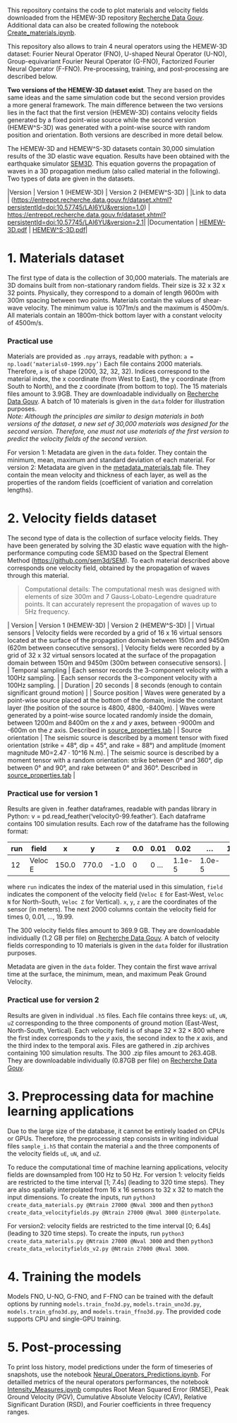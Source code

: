 This repository contains the code to plot materials and velocity fields downloaded from the HEMEW-3D repository [Recherche Data Gouv](https://entrepot.recherche.data.gouv.fr/dataset.xhtml?persistentId=doi:10.57745/LAI6YU). Additional data can also be created following the notebook [Create_materials.ipynb](Create_materials.ipynb). 

This repository also allows to train 4 neural operators using the HEMEW-3D dataset: Fourier Neural Operator (FNO), U-shaped Neural Operator (U-NO), Group-equivariant Fourier Neural Operator (G-FNO), Factorized Fourier Neural Operator (F-FNO). Pre-processing, training, and post-processing are described below.

**Two versions of the HEMEW-3D dataset exist**. They are based on the same ideas and the same simulation code but the second version provides a more general framework. The main difference between the two versions lies in the fact that the first version (HEMEW-3D) contains velocity fields generated by a fixed point-wise source while the second version (HEMEW^S-3D) was generated with a point-wise source with random position and orientation. Both versions are described in more detail below. 

The HEMEW-3D and HEMEW^S-3D datasets contain 30,000 simulation results of the 3D elastic wave equation. Results have been obtained with the earthquake simulator [SEM3D](https://github.com/sem3d/SEM). This equation governs the propagation of waves in a 3D propagation medium (also called material in the following). Two types of data are given in the datasets. 

|Version | Version 1 (HEMEW-3D) | Version 2 (HEMEW^S-3D) |
|Link to data | (https://entrepot.recherche.data.gouv.fr/dataset.xhtml?persistentId=doi:10.57745/LAI6YU&version=1.0) | https://entrepot.recherche.data.gouv.fr/dataset.xhtml?persistentId=doi:10.57745/LAI6YU&version=2.1|
|Documentation | [HEMEW-3D.pdf](https://github.com/lehmannfa/HEMEW3D/blob/main/HEMEW-3D.pdf) | [HEMEW^S-3D.pdf](https://github.com/lehmannfa/HEMEW3D/blob/main/HEMEW%5ES-3D.pdf)|


# 1. Materials dataset
The first type of data is the collection of 30,000 materials. The materials are 3D domains built from non-stationary random fields. Their size is 32 x 32 x 32 points. Physically, they correspond to a domain of length 9600m with 300m spacing between two points.
Materials contain the values of shear-wave velocity. The minimum value is 1071m/s and the maximum is 4500m/s. All materials contain an 1800m-thick bottom layer with a constant velocity of 4500m/s.

### Practical use
Materials are provided as `.npy` arrays, readable with python: `a = np.load(‘materials0-1999.npy’)`
Each file contains 2000 materials. Therefore, `a` is of shape (2000, 32, 32, 32). Indices correspond to the material index, the x coordinate (from West to East), the y coordinate (from South to North), and the z coordinate (from bottom to top). 
The 15 materials files amount to 3.9GB. They are downloadable individually on [Recherche Data Gouv](https://entrepot.recherche.data.gouv.fr/dataset.xhtml?persistentId=doi:10.57745/LAI6YU). A batch of 10 materials is given in the `data` folder for illustration purposes.  
*Note: Although the principles are similar to design materials in both versions of the dataset, a new set of 30,000 materials was designed for the second version. Therefore, one must not use materials of the first version to predict the velocity fields of the second version.*

For version 1: Metadata are given in the `data` folder. They contain the minimum, mean, maximum and standard deviation of each material. 
For version 2: Metadata are given in the [metadata_materials.tab](https://entrepot.recherche.data.gouv.fr/file.xhtml?persistentId=doi:10.57745/NGIGT1&version=2.1) file. They contain the mean velocity and thickness of each layer, as well as the properties of the random fields (coefficient of variation and correlation lengths).


# 2. Velocity fields dataset
The second type of data is the collection of surface velocity fields. They have been generated by solving the 3D elastic wave equation with the high-performance computing code SEM3D based on the Spectral Element Method (https://github.com/sem3d/SEM). To each material described above corresponds one velocity field, obtained by the propagation of waves through this material.

> Computational details: The computational mesh was designed with elements of size 300m and 7 Gauss-Lobato-Legendre quadrature points. It can accurately represent the propagation of waves up to 5Hz frequency.

| Version | Version 1 (HEMEW-3D) | Version 2 (HEMEW^S-3D) |
| Virtual sensors | Velocity fields were recorded by a grid of 16 x 16 virtual sensors located at the surface of the propagation domain between 150m and 9450m (620m between consecutive sensors). | Velocity fields were recorded by a grid of 32 x 32 virtual sensors located at the surface of the propagation domain between 150m and 9450m (300m between consecutive sensors). |
| Temporal sampling | Each sensor records the 3-component velocity with a 100Hz sampling. | Each sensor records the 3-component velocity with a 100Hz sampling. |
| Duration | 20 seconds | 8 seconds (enough to contain significant ground motion) |
| Source position | Waves were generated by a point-wise source placed at the bottom of the domain, inside the constant layer (the position of the source is 4800, 4800, -8400m). | Waves were generated by a point-wise source located randomly inside the domain, between 1200m and 8400m on the $x$ and $y$ axes, between -9000m and -600m on the $z$ axis. Described in [source_properties.tab](https://entrepot.recherche.data.gouv.fr/file.xhtml?persistentId=doi:10.57745/JPO2TI&version=2.1) |
| Source orientation | The seismic source is described by a moment tensor with fixed orientation (strike = 48°, dip = 45°, and rake = 88°) and amplitude (moment magnitude M0=2.47 · 10^16 N.m). | The seismic source is described by a moment tensor with a random orientation: strike between 0° and 360°, dip between 0° and 90°, and rake between 0° and 360°. Described in [source_properties.tab](https://entrepot.recherche.data.gouv.fr/file.xhtml?persistentId=doi:10.57745/JPO2TI&version=2.1) |


### Practical use for version 1
Results are given in .feather dataframes, readable with pandas library in Python: v = pd.read_feather(‘velocity0-99.feather’). Each dataframe contains 100 simulation results. Each row of the dataframe has the following format: 

|run | field | x | y | z | 0.0 | 0.01 | 0.02 | … | 19.98 | 19.99 |
| -- | -- | -- | -- | -- | -- | -- | -- | -- | -- | -- |
|12 | Veloc E | 150.0 | 770.0 | -1.0 | 0 | 0 … | 1.1e-5 | 1.0e-5 |

where `run` indicates the index of the material used in this simulation, `field` indicates the component of the velocity field (`Veloc E` for East-West, `Veloc N` for North-South, `Veloc Z` for Vertical). `x`, `y`, `z` are the coordinates of the sensor (in meters). The next 2000 columns contain the velocity field for times 0, 0.01, …, 19.99.

The 300 velocity fields files amount to 369.9 GB. They are downloadable individually (1.2 GB per file) on [Recherche Data Gouv](https://entrepot.recherche.data.gouv.fr/dataset.xhtml?persistentId=doi:10.57745/LAI6YU&version=1.0). A batch of velocity fields corresponding to 10 materials is given in the `data` folder for illustration purposes.

Metadata are given in the `data` folder. They contain the first wave arrival time at the surface, the minimum, mean, and maximum Peak Ground Velocity.


### Practical use for version 2
Results are given in individual `.h5` files. Each file contains three keys: `uE`, `uN`, `uZ` corresponding to the three components of ground motion (East-West, North-South, Vertical). Each velocity field is of shape $32 \times 32 \times 800$ where the first index corresponds to the $y$ axis, the second index to the $x$ axis, and the third index to the temporal axis.
Files are gathered in .zip archives containing 100 simulation results. The 300 .zip files amount to 263.4GB. They are downloadable individually (0.87GB per file) on [Recherche Data Gouv](https://entrepot.recherche.data.gouv.fr/dataset.xhtml?persistentId=doi:10.57745/LAI6YU&version=2.1).


# 3. Preprocessing data for machine learning applications
Due to the large size of the database, it cannot be entirely loaded on CPUs or GPUs. Therefore, the preprocessing step consists in writing individual files `sample_i.h5` that contain the material `a` and the three components of the velocity fields `uE`, `uN`, and `uZ`. 

To reduce the computational time of machine learning applications, velocity fields are downsampled from 100 Hz to 50 Hz.
For version 1: velocity fields are restricted to the time interval [1; 7.4s] (leading to 320 time steps). They are also spatially interpolated from 16 x 16 sensors to 32 x 32 to match the input dimensions.
To create the inputs, run `python3 create_data_materials.py @Ntrain 27000 @Nval 3000` and then `python3 create_data_velocityfields.py @Ntrain 27000 @Nval 3000 @interpolate`. 

For version2: velocity fields are restricted to the time interval [0; 6.4s] (leading to 320 time steps).
To create the inputs, run `python3 create_data_materials.py @Ntrain 27000 @Nval 3000` and then `python3 create_data_velocityfields_v2.py @Ntrain 27000 @Nval 3000`.


# 4. Training the models
Models FNO, U-NO, G-FNO, and F-FNO can be trained with the default options by running `models.train_fno3d.py`, `models.train_uno3d.py`, `models.train_gfno3d.py`, and `models.train_ffno3d.py`. The provided code supports CPU and single-GPU training.


# 5. Post-processing
To print loss history, model predictions under the form of timeseries of snapshots, use the notebook [Neural_Operators_Predictions.ipynb](Neural_Operator_Prediction.ipynb). For detailled metrics of the neural operators performances, the notebook [Intensity_Measures.ipynb](Intensity_Measures.ipynb) computes Root Mean Squared Error (RMSE), Peak Ground Velocity (PGV), Cumulative Absolute Velocity (CAV), Relative Significant Duration (RSD), and Fourier coefficients in three frequency ranges. 

